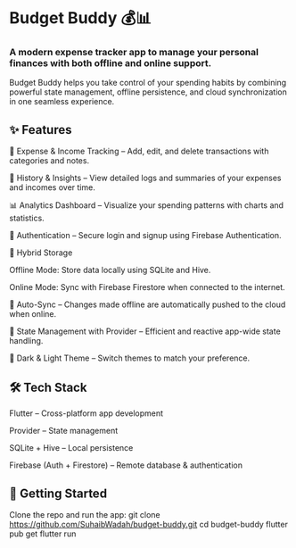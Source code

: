 # Budget Buddy 💰📊

### A modern expense tracker app to manage your personal finances with both offline and online support.

Budget Buddy helps you take control of your spending habits by combining powerful state management, offline persistence, and cloud synchronization in one seamless experience.

## ✨ Features

📂 Expense & Income Tracking – Add, edit, and delete transactions with categories and notes.

📅 History & Insights – View detailed logs and summaries of your expenses and incomes over time.

📊 Analytics Dashboard – Visualize your spending patterns with charts and statistics.

🔐 Authentication – Secure login and signup using Firebase Authentication.

📡 Hybrid Storage

Offline Mode: Store data locally using SQLite and Hive.

Online Mode: Sync with Firebase Firestore when connected to the internet.

🔄 Auto-Sync – Changes made offline are automatically pushed to the cloud when online.

🎯 State Management with Provider – Efficient and reactive app-wide state handling.

🌙 Dark & Light Theme – Switch themes to match your preference.

## 🛠️ Tech Stack

Flutter – Cross-platform app development

Provider – State management

SQLite + Hive – Local persistence

Firebase (Auth + Firestore) – Remote database & authentication

## 🚀 Getting Started

Clone the repo and run the app:
git clone https://github.com/SuhaibWadah/budget-buddy.git
cd budget-buddy
flutter pub get
flutter run
